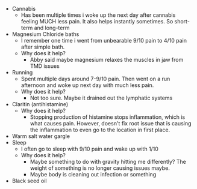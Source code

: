   * Cannabis
    * Has been multiple times i woke up the next day after cannabis feeling MUCH less pain. It also helps instantly sometimes. So short-term and long-term
  * Magnesium Chloride baths
    * I remember one time i went from unbearable 9/10 pain to 4/10 pain after simple bath. 
    * Why does it help?
      * Abby said maybe magnesium relaxes the muscles in jaw from TMD issues
  * Running
    * Spent multiple days around 7-9/10 pain. Then went on a run afternoon and woke up  next day with much less pain. 
    * Why does it help?
      * Not too sure. Maybe it drained out the lymphatic systems
  * Claritin (antihistamine)
    * Why does it help?
      * Stopping production of histamine stops inflammation, which is what causes pain. However, doesn't fix root issue that is causing the inflammation to even go to the location in first place.
  * Warm salt water gargle
  * Sleep
    * I often go to sleep with 9/10 pain and wake up with 1/10
    * Why does it help?
      * Maybe something to do with gravity hitting me differently? The weight of something is no longer causing issues maybe.
      * Maybe body is cleaning out infection or something
  * Black seed oil
